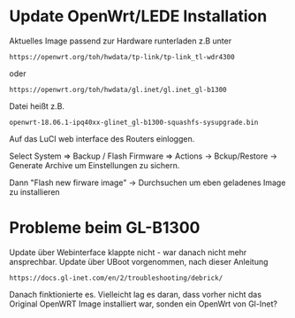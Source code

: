 # Update OpenWrt/LEDE Installation

Aktuelles Image passend zur Hardware runterladen z.B unter

    https://openwrt.org/toh/hwdata/tp-link/tp-link_tl-wdr4300
oder

    https://openwrt.org/toh/hwdata/gl.inet/gl.inet_gl-b1300

Datei heißt z.B.

    openwrt-18.06.1-ipq40xx-glinet_gl-b1300-squashfs-sysupgrade.bin

Auf das LuCI web interface des Routers einloggen.

Select System ⇒ Backup / Flash Firmware ⇒ Actions -> Bckup/Restore -> Generate Archive
um Einstellungen zu sichern.

Dann "Flash new firware image" -> Durchsuchen
um eben geladenes Image zu installieren

# Probleme beim GL-B1300

Update über Webinterface klappte nicht - war danach nicht mehr ansprechbar.
Update über UBoot vorgenommen, nach dieser Anleitung

    https://docs.gl-inet.com/en/2/troubleshooting/debrick/

Danach finktionierte es.
Vielleicht lag es daran, dass vorher nicht das Original OpenWRT Image installiert war, sonden ein OpenWrt von Gl-Inet?
